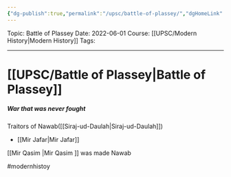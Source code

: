 ```yaml
---
{"dg-publish":true,"permalink":"/upsc/battle-of-plassey/","dgHomeLink":true,"dgPassFrontmatter":false}
---
```


Topic: Battle of Plassey
Date: 2022-06-01
Course: [[UPSC/Modern History|Modern History]]
Tags: 

---



# [[UPSC/Battle of Plassey|Battle of Plassey]]
##### War that was never fought
Traitors of Nawab([[Siraj-ud-Daulah|Siraj-ud-Daulah]])
-  [[Mir Jafar|Mir Jafar]]

[[Mir Qasim |Mir Qasim ]] was made Nawab

#modernhistoy